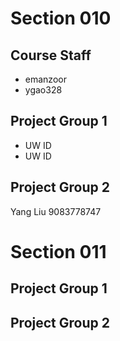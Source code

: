 # Section 010

## Course Staff

   * emanzoor
   * ygao328

## Project Group 1

   * UW ID
   * UW ID

## Project Group 2
Yang Liu 9083778747

# Section 011

## Project Group 1

## Project Group 2
